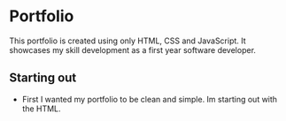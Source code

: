 # Portfolio

This portfolio is created using only HTML, CSS and JavaScript. It showcases my skill development as a first year software developer.

## Starting out

- First I wanted my portfolio to be clean and simple. Im starting out with the HTML.
